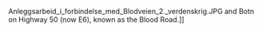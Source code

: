 Anleggsarbeid_i_forbindelse_med_Blodveien_2._verdenskrig.JPG and Botn on Highway 50 (now E6), known as the Blood Road.]]

